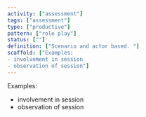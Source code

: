 ```yaml
---
activity: ["assessment"]
tags: ["assessment"]
type: ["productive"]
pattern: ["role play"]
status: [""]
definition: ["Scenario and actor based. "]
scaffold: ["Examples:
- involvement in session
- observation of session"]
---
```


Examples:
- involvement in session
- observation of session
